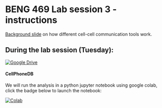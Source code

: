 # BENG 469 Lab session 3 - instructions

[Background slide](https://docs.google.com/presentation/d/1Wsw-ZFaIEPDwmTcfwu-B2BNArz7KvRhLEnfrZf6lGYg/edit?usp=sharing) on how different cell-cell communication tools work.

## During the lab session (Tuesday):

[![Google Drive](https://img.shields.io/badge/Google%20Drive-4285F4?style=for-the-badge&logo=googledrive&logoColor=white)](https://docs.google.com/presentation/d/1Wsw-ZFaIEPDwmTcfwu-B2BNArz7KvRhLEnfrZf6lGYg/edit?usp=sharing)

#### CellPhoneDB

We will run the analysis in a python jupyter notebook using google colab, click the badge below to launch the notebook:

[![Colab](https://colab.research.google.com/assets/colab-badge.svg)](https://colab.research.google.com/github/MingyuYang-Yale/BENG469/blob/main/FA23/Lab3-scRNAseq-CellCommunication/cellphoneDB.ipynb)
